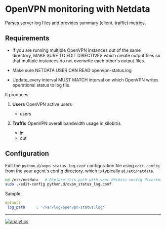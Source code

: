 <!--
title: "OpenVPN monitoring with Netdata"
custom_edit_url: https://github.com/netdata/netdata/edit/master/collectors/python.d.plugin/ovpn_status_log/README.md
sidebar_label: "OpenVPN"
-->

# OpenVPN monitoring with Netdata

Parses server log files and provides summary (client, traffic) metrics.

## Requirements

-   If you are running multiple OpenVPN instances out of the same directory, MAKE SURE TO EDIT DIRECTIVES which create output files
    so that multiple instances do not overwrite each other's output files.

-   Make sure NETDATA USER CAN READ openvpn-status.log

-   Update_every interval MUST MATCH interval on which OpenVPN writes operational status to log file.

It produces:

1.  **Users** OpenVPN active users

    -   users

2.  **Traffic** OpenVPN overall bandwidth usage in kilobit/s

    -   in
    -   out

## Configuration

Edit the `python.d/ovpn_status_log.conf` configuration file using `edit-config` from the your agent's [config
directory](/docs/step-by-step/step-04.md#find-your-netdataconf-file), which is typically at `/etc/netdata`.

```bash
cd /etc/netdata   # Replace this path with your Netdata config directory, if different
sudo ./edit-config python.d/ovpn_status_log.conf
```

Sample:

```yaml
default
 log_path     : '/var/log/openvpn-status.log'
```

---

[![analytics](https://www.google-analytics.com/collect?v=1&aip=1&t=pageview&_s=1&ds=github&dr=https%3A%2F%2Fgithub.com%2Fnetdata%2Fnetdata&dl=https%3A%2F%2Fmy-netdata.io%2Fgithub%2Fcollectors%2Fpython.d.plugin%2Fovpn_status_log%2FREADME&_u=MAC~&cid=5792dfd7-8dc4-476b-af31-da2fdb9f93d2&tid=UA-64295674-3)](<>)
